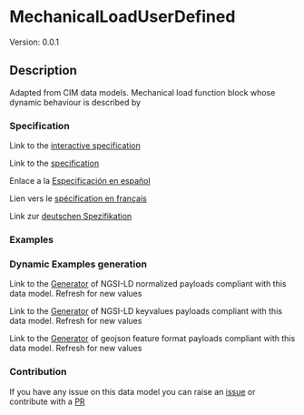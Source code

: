 # MechanicalLoadUserDefined
Version: 0.0.1

## Description 

Adapted from CIM data models. Mechanical load function block whose dynamic behaviour is described by
### Specification

Link to the [interactive specification](https://swagger.lab.fiware.org/?url=https://github.com/smart-data-models/dataModel.EnergyCIM/blob/master/MechanicalLoadUserDefined/swagger.yaml)

Link to the [specification](https://github.com/smart-data-models/dataModel.EnergyCIM/blob/master/MechanicalLoadUserDefined/doc/spec.md)

Enlace a la [Especificación en español](https://github.com/smart-data-models/dataModel.EnergyCIM/blob/master/MechanicalLoadUserDefined/doc/spec_ES.md)

Lien vers le [spécification en français](https://github.com/smart-data-models/dataModel.EnergyCIM/blob/master/MechanicalLoadUserDefined/doc/spec_FR.md)

Link zur [deutschen Spezifikation](https://github.com/smart-data-models/dataModel.EnergyCIM/blob/master/MechanicalLoadUserDefined/doc/spec_DE.md)
### Examples
### Dynamic Examples generation

Link to the [Generator](https://smartdatamodels.org/extra/ngsi-ld_generator.php?schemaUrl=https://raw.githubusercontent.com/smart-data-models/dataModel.EnergyCIM/master/MechanicalLoadUserDefined/schema.json&email=info@smartdatamodels.org) of NGSI-LD normalized payloads compliant with this data model. Refresh for new values

Link to the [Generator](https://smartdatamodels.org/extra/ngsi-ld_generator_keyvalues.php?schemaUrl=https://raw.githubusercontent.com/smart-data-models/dataModel.EnergyCIM/master/MechanicalLoadUserDefined/schema.json&email=info@smartdatamodels.org) of NGSI-LD keyvalues payloads compliant with this data model. Refresh for new values

Link to the [Generator](https://smartdatamodels.org/extra/geojson_features_generator_v1.0.php?schemaUrl=https://raw.githubusercontent.com/smart-data-models/dataModel.EnergyCIM/master/MechanicalLoadUserDefined/schema.json&email=info@smartdatamodels.org) of geojson feature format payloads compliant with this data model. Refresh for new values
### Contribution

 If you have any issue on this data model you can raise an [issue](https://github.com/smart-data-models/dataModel.EnergyCIM/issues)  or contribute with a [PR](https://github.com/smart-data-models/dataModel.EnergyCIM/pulls)